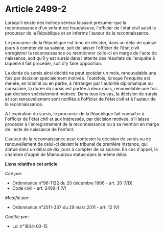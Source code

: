 # Article 2499-2

Lorsqu'il existe des indices sérieux laissant présumer que la reconnaissance d'un enfant est frauduleuse, l'officier de
l'état civil saisit le procureur de la République et en informe l'auteur de la reconnaissance. 

Le procureur de la République est tenu de décider, dans un délai de quinze jours à compter de sa saisine, soit de laisser
l'officier de l'état civil enregistrer la reconnaissance ou mentionner celle-ci en marge de l'acte de naissance, soit qu'il y
est sursis dans l'attente des résultats de l'enquête à laquelle il fait procéder, soit d'y faire opposition. 

La durée du sursis ainsi décidé ne peut excéder un mois, renouvelable une fois par décision spécialement motivée. Toutefois,
lorsque l'enquête est menée, en totalité ou en partie, à l'étranger par l'autorité diplomatique ou consulaire, la durée du
sursis est portée à deux mois, renouvelable une fois par décision spécialement motivée. Dans tous les cas, la décision de
sursis et son renouvellement sont notifiés à l'officier de l'état civil et à l'auteur de la reconnaissance.

A l'expiration du sursis, le procureur de la République fait connaître à l'officier de l'état civil et aux intéressés, par
décision motivée, s'il laisse procéder à l'enregistrement de la reconnaissance ou à sa mention en marge de l'acte de
naissance de l'enfant.

L'auteur de la reconnaissance peut contester la décision de sursis ou de renouvellement de celui-ci devant le tribunal de
première instance, qui statue dans un délai de dix jours à compter de sa saisine. En cas d'appel,     la chambre d'appel de
Mamoudzou statue dans le même délai.

**Liens relatifs à cet article**

_Cité par_:

  - Ordonnance n°96-1122 du 20 décembre 1996 - art. 20 (VD)
  - Code civil - art. 2499-1 (V)

_Modifié par_:

  - Ordonnance n°2011-337 du 29 mars 2011 - art. 12 (V)

_Codifié par_:

  - Loi n°1804-03-15
